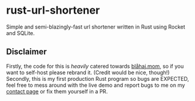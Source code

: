 # rust-url-shortener
Simple and semi-blazingly-fast url shortener written in Rust using Rocket and SQLite.

## Disclaimer
Firstly, the code for this is *heavily* catered towards [blåhaj.mom](https://blahaj.mom), so if you want to self-host please rebrand it. (Credit would be nice, though!) Secondly, this is my first production Rust program so bugs are EXPECTED, feel free to mess around with the live demo and report bugs to me on my [contact page](https://sylvie.lol/contact) or fix them yourself in a PR.